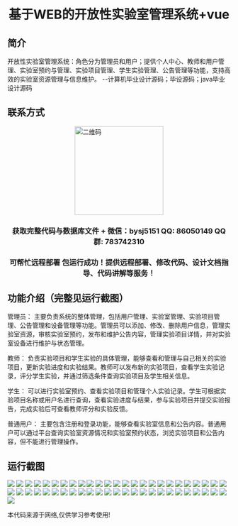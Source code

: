 <p><h1 align="center">基于WEB的开放性实验室管理系统+vue</h1></p>

## 简介
开放性实验室管理系统：角色分为管理员和用户；提供个人中心、教师和用户管理、实验室预约与管理、实验项目管理、学生实验管理、公告管理等功能，支持高效的实验室资源管理与信息维护。    --计算机毕业设计源码；毕设源码；java毕业设计源码


## 联系方式
<img src="https://bs-1329754181.cos.ap-shanghai.myqcloud.com/wx.jpg" alt="二维码" style="display: block; margin: 0 auto;" width="200px">
<p><h3 align="center">获取完整代码与数据库文件 + 微信：bysj5151 QQ: 86050149 QQ群: 783742310</h3></p>
<p><h3 align="center">可帮忙远程部署 包运行成功！提供远程部署、修改代码、设计文档指导、代码讲解等服务！</h3></p>

## 功能介绍（完整见运行截图）
管理员： 主要负责系统的整体管理，包括用户管理、实验室管理、实验项目管理、公告管理和设备管理等功能。管理员可以添加、修改、删除用户信息，管理实验室资源，审核实验室预约，发布和维护公告内容，管理实验项目详情，并对实验室设备进行维护与状态管理。

教师： 负责实验项目和学生实验的具体管理，能够查看和管理与自己相关的实验项目，更新实验进度和实验结果。教师可以发布新的实验项目，查看学生实验记录，评分学生实验，并通过筛选条件查询实验项目及学生相关信息。

学生： 可以进行实验室预约、查看实验项目和管理个人实验记录。学生可根据实验项目名称或用户名进行查询，查看实验进度与结果，参与实验项目并提交实验报告，完成实验后可查看教师评分和实验反馈。

普通用户： 主要包含注册和登录功能，能够查看实验室信息和公告内容。普通用户可以通过平台查询实验室资源情况和实验室预约状态，浏览实验项目和公告内容，但不能进行管理操作。


## 运行截图
![](https://bs-1329754181.cos.ap-shanghai.myqcloud.com/ssm/WebBasedOpenLaboratoryManagementSystem/img/001.jpg)
![](https://bs-1329754181.cos.ap-shanghai.myqcloud.com/ssm/WebBasedOpenLaboratoryManagementSystem/img/002.jpg)
![](https://bs-1329754181.cos.ap-shanghai.myqcloud.com/ssm/WebBasedOpenLaboratoryManagementSystem/img/003.jpg)
![](https://bs-1329754181.cos.ap-shanghai.myqcloud.com/ssm/WebBasedOpenLaboratoryManagementSystem/img/004.jpg)
![](https://bs-1329754181.cos.ap-shanghai.myqcloud.com/ssm/WebBasedOpenLaboratoryManagementSystem/img/005.jpg)
![](https://bs-1329754181.cos.ap-shanghai.myqcloud.com/ssm/WebBasedOpenLaboratoryManagementSystem/img/006.jpg)
![](https://bs-1329754181.cos.ap-shanghai.myqcloud.com/ssm/WebBasedOpenLaboratoryManagementSystem/img/007.jpg)
![](https://bs-1329754181.cos.ap-shanghai.myqcloud.com/ssm/WebBasedOpenLaboratoryManagementSystem/img/008.jpg)
![](https://bs-1329754181.cos.ap-shanghai.myqcloud.com/ssm/WebBasedOpenLaboratoryManagementSystem/img/009.jpg)
![](https://bs-1329754181.cos.ap-shanghai.myqcloud.com/ssm/WebBasedOpenLaboratoryManagementSystem/img/010.jpg)
![](https://bs-1329754181.cos.ap-shanghai.myqcloud.com/ssm/WebBasedOpenLaboratoryManagementSystem/img/011.jpg)
![](https://bs-1329754181.cos.ap-shanghai.myqcloud.com/ssm/WebBasedOpenLaboratoryManagementSystem/img/012.jpg)
![](https://bs-1329754181.cos.ap-shanghai.myqcloud.com/ssm/WebBasedOpenLaboratoryManagementSystem/img/013.jpg)
![](https://bs-1329754181.cos.ap-shanghai.myqcloud.com/ssm/WebBasedOpenLaboratoryManagementSystem/img/014.jpg)
![](https://bs-1329754181.cos.ap-shanghai.myqcloud.com/ssm/WebBasedOpenLaboratoryManagementSystem/img/015.jpg)
![](https://bs-1329754181.cos.ap-shanghai.myqcloud.com/ssm/WebBasedOpenLaboratoryManagementSystem/img/016.jpg)
![](https://bs-1329754181.cos.ap-shanghai.myqcloud.com/ssm/WebBasedOpenLaboratoryManagementSystem/img/017.jpg)
![](https://bs-1329754181.cos.ap-shanghai.myqcloud.com/ssm/WebBasedOpenLaboratoryManagementSystem/img/018.jpg)
![](https://bs-1329754181.cos.ap-shanghai.myqcloud.com/ssm/WebBasedOpenLaboratoryManagementSystem/img/019.jpg)
![](https://bs-1329754181.cos.ap-shanghai.myqcloud.com/ssm/WebBasedOpenLaboratoryManagementSystem/img/020.jpg)
![](https://bs-1329754181.cos.ap-shanghai.myqcloud.com/ssm/WebBasedOpenLaboratoryManagementSystem/img/021.jpg)
![](https://bs-1329754181.cos.ap-shanghai.myqcloud.com/ssm/WebBasedOpenLaboratoryManagementSystem/img/022.jpg)
![](https://bs-1329754181.cos.ap-shanghai.myqcloud.com/ssm/WebBasedOpenLaboratoryManagementSystem/img/023.jpg)
![](https://bs-1329754181.cos.ap-shanghai.myqcloud.com/ssm/WebBasedOpenLaboratoryManagementSystem/img/024.jpg)
![](https://bs-1329754181.cos.ap-shanghai.myqcloud.com/ssm/WebBasedOpenLaboratoryManagementSystem/img/025.jpg)
![](https://bs-1329754181.cos.ap-shanghai.myqcloud.com/ssm/WebBasedOpenLaboratoryManagementSystem/img/026.jpg)
![](https://bs-1329754181.cos.ap-shanghai.myqcloud.com/ssm/WebBasedOpenLaboratoryManagementSystem/img/027.jpg)
![](https://bs-1329754181.cos.ap-shanghai.myqcloud.com/ssm/WebBasedOpenLaboratoryManagementSystem/img/028.jpg)
![](https://bs-1329754181.cos.ap-shanghai.myqcloud.com/ssm/WebBasedOpenLaboratoryManagementSystem/img/029.jpg)
![](https://bs-1329754181.cos.ap-shanghai.myqcloud.com/ssm/WebBasedOpenLaboratoryManagementSystem/img/030.jpg)
![](https://bs-1329754181.cos.ap-shanghai.myqcloud.com/ssm/WebBasedOpenLaboratoryManagementSystem/img/031.jpg)
![](https://bs-1329754181.cos.ap-shanghai.myqcloud.com/ssm/WebBasedOpenLaboratoryManagementSystem/img/032.jpg)
![](https://bs-1329754181.cos.ap-shanghai.myqcloud.com/ssm/WebBasedOpenLaboratoryManagementSystem/img/033.jpg)
![](https://bs-1329754181.cos.ap-shanghai.myqcloud.com/ssm/WebBasedOpenLaboratoryManagementSystem/img/034.jpg)
![](https://bs-1329754181.cos.ap-shanghai.myqcloud.com/ssm/WebBasedOpenLaboratoryManagementSystem/img/035.jpg)
![](https://bs-1329754181.cos.ap-shanghai.myqcloud.com/ssm/WebBasedOpenLaboratoryManagementSystem/img/036.jpg)
![](https://bs-1329754181.cos.ap-shanghai.myqcloud.com/ssm/WebBasedOpenLaboratoryManagementSystem/img/037.jpg)
![](https://bs-1329754181.cos.ap-shanghai.myqcloud.com/ssm/WebBasedOpenLaboratoryManagementSystem/img/038.jpg)
![](https://bs-1329754181.cos.ap-shanghai.myqcloud.com/ssm/WebBasedOpenLaboratoryManagementSystem/img/039.jpg)
![](https://bs-1329754181.cos.ap-shanghai.myqcloud.com/ssm/WebBasedOpenLaboratoryManagementSystem/img/040.jpg)
![](https://bs-1329754181.cos.ap-shanghai.myqcloud.com/ssm/WebBasedOpenLaboratoryManagementSystem/img/041.jpg)
![](https://bs-1329754181.cos.ap-shanghai.myqcloud.com/ssm/WebBasedOpenLaboratoryManagementSystem/img/042.jpg)
![](https://bs-1329754181.cos.ap-shanghai.myqcloud.com/ssm/WebBasedOpenLaboratoryManagementSystem/img/043.jpg)
![](https://bs-1329754181.cos.ap-shanghai.myqcloud.com/ssm/WebBasedOpenLaboratoryManagementSystem/img/044.jpg)
![](https://bs-1329754181.cos.ap-shanghai.myqcloud.com/ssm/WebBasedOpenLaboratoryManagementSystem/img/045.jpg)
![](https://bs-1329754181.cos.ap-shanghai.myqcloud.com/ssm/WebBasedOpenLaboratoryManagementSystem/img/046.jpg)
![](https://bs-1329754181.cos.ap-shanghai.myqcloud.com/ssm/WebBasedOpenLaboratoryManagementSystem/img/047.jpg)
![](https://bs-1329754181.cos.ap-shanghai.myqcloud.com/ssm/WebBasedOpenLaboratoryManagementSystem/img/048.jpg)
![](https://bs-1329754181.cos.ap-shanghai.myqcloud.com/ssm/WebBasedOpenLaboratoryManagementSystem/img/049.jpg)
![](https://bs-1329754181.cos.ap-shanghai.myqcloud.com/ssm/WebBasedOpenLaboratoryManagementSystem/img/050.jpg)
![](https://bs-1329754181.cos.ap-shanghai.myqcloud.com/ssm/WebBasedOpenLaboratoryManagementSystem/img/051.jpg)

<p>本代码来源于网络,仅供学习参考使用!</p>

